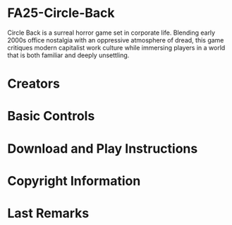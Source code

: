 # FA25-Circle-Back
Circle Back is a surreal horror game set in corporate life. Blending early 2000s office
nostalgia with an oppressive atmosphere of dread, this game critiques modern capitalist work
culture while immersing players in a world that is both familiar and deeply unsettling.

# Creators

# Basic Controls

# Download and Play Instructions

# Copyright Information

# Last Remarks


